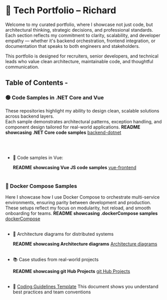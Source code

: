 # 🎯 Tech Portfolio – Richard

Welcome to my curated portfolio, where I showcase not just code, but architectural thinking, strategic decisions, and professional standards.  
Each section reflects my commitment to clarity, scalability, and developer empathy — whether it's backend orchestration, frontend integration, or documentation that speaks to both engineers and stakeholders.

This portfolio is designed for recruiters, senior developers, and technical leads who value clean architecture, maintainable code, and thoughtful communication.


## Table of Contents - 

### 🟢 Code Samples in .NET Core and Vue

These repositories highlight my ability to design clean, scalable solutions across backend layers.  
Each sample demonstrates architectural patterns, exception handling, and component design tailored for real-world applications.
 **README showcasing .NET Core code samples** <a href="code-samples/backend-dotnet/README.md" target="_blank">backend-dotnet</a> 

<br><br>

- 🧩 Code samples in Vue:

   **README showcasing Vue JS code samples** <a href="code-samples/front-end-vue/README.md" target="_blank">vue-frontend</a> 
<br><br>

### 🐳 Docker Compose Samples

Here I showcase how I use Docker Compose to orchestrate multi-service environments, ensuring parity between development and production.  
These setups reflect my focus on modularity, hot reload, and smooth onboarding for teams.
   **README showcasing .dockerCompose samples** <a href="code-samples/integration-patterns/README.md" target="_blank">dockerCompose</a> 
<br><br>

- 🧠 Architecture diagrams for distributed systems

  **README showcasing Architecture diagrams** <a href="architecture-diagrams/README.md" target="_blank">Architecture diagrams</a>
<br><br>
  
- 📚 Case studies from real-world projects

  **README showcasing git Hub Projects** <a href="case-studies/README.md" target="_blank">git Hub Projects</a>
<br><br>

- 🧠 <a href="https://github.com/GregHowe/Migration-Legacy-To-RestApi/blob/main/docs/coding-guidelines-template.pdf" target="_blank">Coding Guidelines Template</a> This document shows you understand best practices and team conventions

 







































